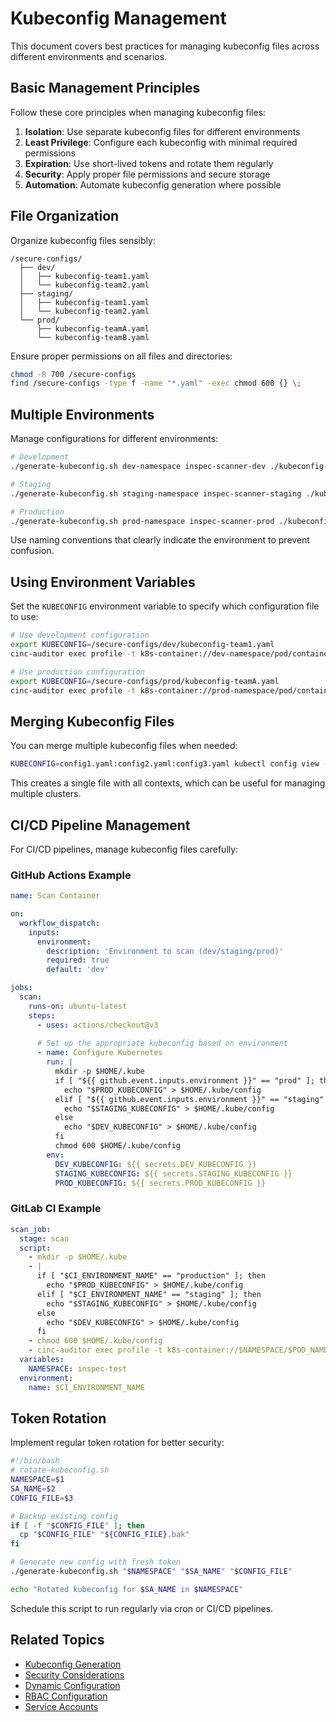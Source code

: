 # Kubeconfig Management

This document covers best practices for managing kubeconfig files across different environments and scenarios.

## Basic Management Principles

Follow these core principles when managing kubeconfig files:

1. **Isolation**: Use separate kubeconfig files for different environments
2. **Least Privilege**: Configure each kubeconfig with minimal required permissions
3. **Expiration**: Use short-lived tokens and rotate them regularly
4. **Security**: Apply proper file permissions and secure storage
5. **Automation**: Automate kubeconfig generation where possible

## File Organization

Organize kubeconfig files sensibly:

```
/secure-configs/
  ├── dev/
  │   ├── kubeconfig-team1.yaml
  │   └── kubeconfig-team2.yaml
  ├── staging/
  │   ├── kubeconfig-team1.yaml
  │   └── kubeconfig-team2.yaml
  └── prod/
      ├── kubeconfig-teamA.yaml
      └── kubeconfig-teamB.yaml
```

Ensure proper permissions on all files and directories:

```bash
chmod -R 700 /secure-configs
find /secure-configs -type f -name "*.yaml" -exec chmod 600 {} \;
```

## Multiple Environments

Manage configurations for different environments:

```bash
# Development
./generate-kubeconfig.sh dev-namespace inspec-scanner-dev ./kubeconfig-dev.yaml

# Staging
./generate-kubeconfig.sh staging-namespace inspec-scanner-staging ./kubeconfig-staging.yaml

# Production
./generate-kubeconfig.sh prod-namespace inspec-scanner-prod ./kubeconfig-prod.yaml
```

Use naming conventions that clearly indicate the environment to prevent confusion.

## Using Environment Variables

Set the `KUBECONFIG` environment variable to specify which configuration file to use:

```bash
# Use development configuration
export KUBECONFIG=/secure-configs/dev/kubeconfig-team1.yaml
cinc-auditor exec profile -t k8s-container://dev-namespace/pod/container

# Use production configuration
export KUBECONFIG=/secure-configs/prod/kubeconfig-teamA.yaml
cinc-auditor exec profile -t k8s-container://prod-namespace/pod/container
```

## Merging Kubeconfig Files

You can merge multiple kubeconfig files when needed:

```bash
KUBECONFIG=config1.yaml:config2.yaml:config3.yaml kubectl config view --flatten > merged-config.yaml
```

This creates a single file with all contexts, which can be useful for managing multiple clusters.

## CI/CD Pipeline Management

For CI/CD pipelines, manage kubeconfig files carefully:

### GitHub Actions Example

```yaml
name: Scan Container

on:
  workflow_dispatch:
    inputs:
      environment:
        description: 'Environment to scan (dev/staging/prod)'
        required: true
        default: 'dev'

jobs:
  scan:
    runs-on: ubuntu-latest
    steps:
      - uses: actions/checkout@v3
      
      # Set up the appropriate kubeconfig based on environment
      - name: Configure Kubernetes
        run: |
          mkdir -p $HOME/.kube
          if [ "${{ github.event.inputs.environment }}" == "prod" ]; then
            echo "$PROD_KUBECONFIG" > $HOME/.kube/config
          elif [ "${{ github.event.inputs.environment }}" == "staging" ]; then
            echo "$STAGING_KUBECONFIG" > $HOME/.kube/config
          else
            echo "$DEV_KUBECONFIG" > $HOME/.kube/config
          fi
          chmod 600 $HOME/.kube/config
        env:
          DEV_KUBECONFIG: ${{ secrets.DEV_KUBECONFIG }}
          STAGING_KUBECONFIG: ${{ secrets.STAGING_KUBECONFIG }}
          PROD_KUBECONFIG: ${{ secrets.PROD_KUBECONFIG }}
```

### GitLab CI Example

```yaml
scan_job:
  stage: scan
  script:
    - mkdir -p $HOME/.kube
    - |
      if [ "$CI_ENVIRONMENT_NAME" == "production" ]; then
        echo "$PROD_KUBECONFIG" > $HOME/.kube/config
      elif [ "$CI_ENVIRONMENT_NAME" == "staging" ]; then
        echo "$STAGING_KUBECONFIG" > $HOME/.kube/config
      else
        echo "$DEV_KUBECONFIG" > $HOME/.kube/config
      fi
    - chmod 600 $HOME/.kube/config
    - cinc-auditor exec profile -t k8s-container://$NAMESPACE/$POD_NAME/$CONTAINER_NAME
  variables:
    NAMESPACE: inspec-test
  environment:
    name: $CI_ENVIRONMENT_NAME
```

## Token Rotation

Implement regular token rotation for better security:

```bash
#!/bin/bash
# rotate-kubeconfig.sh
NAMESPACE=$1
SA_NAME=$2
CONFIG_FILE=$3

# Backup existing config
if [ -f "$CONFIG_FILE" ]; then
  cp "$CONFIG_FILE" "${CONFIG_FILE}.bak"
fi

# Generate new config with fresh token
./generate-kubeconfig.sh "$NAMESPACE" "$SA_NAME" "$CONFIG_FILE"

echo "Rotated kubeconfig for $SA_NAME in $NAMESPACE"
```

Schedule this script to run regularly via cron or CI/CD pipelines.

## Related Topics

- [Kubeconfig Generation](generation.md)
- [Security Considerations](security.md)
- [Dynamic Configuration](dynamic.md)
- [RBAC Configuration](../../rbac/index.md)
- [Service Accounts](../../service-accounts/index.md)